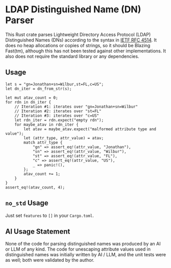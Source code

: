 # LDAP Distinguished Name (DN) Parser

This Rust crate parses Lightweight Directory Access Protocol (LDAP)
Distinguished Names (DNs) according to the syntax in
[IETF RFC 4514](https://datatracker.ietf.org/doc/html/rfc4514). It does no
heap allocations or copies of strings, so it should be Blazing Fast(tm),
although this has not been tested against other implementations. It also does
not require the standard library or any dependencies.

## Usage

```rust,ignore
let s = "gn=Jonathan+sn=Wilbur,st=FL,c=US";
let dn_iter = dn_from_str(s);

let mut atav_count = 0;
for rdn in dn_iter {
    // Iteration #1: iterates over "gn=Jonathan+sn=Wilbur"
    // Iteration #2: iterates over "st=FL"
    // Iteration #3: iterates over "c=US"
    let rdn_iter = rdn.expect("empty rdn");
    for maybe_atav in rdn_iter {
        let atav = maybe_atav.expect("malformed attribute type and value");
        let (attr_type, attr_value) = atav;
        match attr_type {
            "gn" => assert_eq!(attr_value, "Jonathan"),
            "sn" => assert_eq!(attr_value, "Wilbur"),
            "st" => assert_eq!(attr_value, "FL"),
            "c" => assert_eq!(attr_value, "US"),
            _ => panic!(),
        };
        atav_count += 1;
    }
}
assert_eq!(atav_count, 4);
```

## `no_std` Usage

Just set `features` to `[]` in your `Cargo.toml`.

## AI Usage Statement

None of the code for parsing distinguished names was produced by an AI or LLM
of any kind. The code for unescaping attribute values used in distinguished
names was initially written by AI / LLM, and the unit tests were as well; both
were validated by the author.
